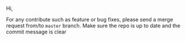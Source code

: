 Hi,

For any contribute such as feature or bug fixes, please send a merge request from/to `master` branch. Make sure the repo is up to date and the commit message is clear

